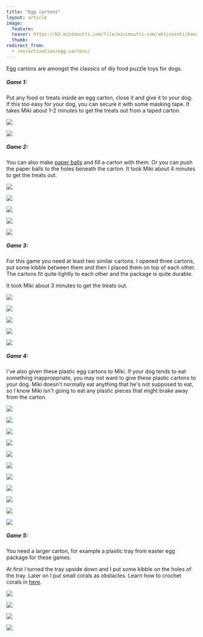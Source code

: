 ```yaml
---
title: "Egg cartons"
layout: article
image:
  feature:
  teaser: https://b2.minimuutti.com/file/minimuutti-com/aktivointi/kananmunakotelot/DS12227_-245px.jpg
  thumb:
redirect_from:
  - /en/activation/egg-cartons/
---
```


Egg cartons are amongst the classics of diy food puzzle toys for dogs.

##### Game 1:

Put any food or treats inside an egg carton, close it and give it to your dog. If this too easy for your dog, you can secure it with some masking tape. It takes Miki about 1-2 minutes to get the treats out from a taped carton.

[![](https://b2.minimuutti.com/file/minimuutti-com/aktivointi/kananmunakotelot/DSC42631-800px.jpg)](https://dl.dropboxusercontent.com/sh/ea1wtnz7z734o12/AABKjZkSoy7yhP0_hzsEm7ZDa/aktivointi/kananmunakotelot/DSC42631.jpg)

[![](https://b2.minimuutti.com/file/minimuutti-com/aktivointi/kananmunakotelot/DSC01587_2-800px.jpg)](https://dl.dropboxusercontent.com/sh/ea1wtnz7z734o12/AAAymo1oi7d1nmkbQB9SpLGea/aktivointi/kananmunakotelot/DSC01587_2.jpg)

##### Game 2:

You can also make [paper balls](/en/brain-games/small-games/#paperballs) and fill a carton with them. Or you can push the paper balls to the holes beneath the carton. It took Miki about 4 minutes to get the treats out.

[![](https://b2.minimuutti.com/file/minimuutti-com/aktivointi/kananmunakotelot/DS12656-800px.jpg)](https://dl.dropboxusercontent.com/sh/ea1wtnz7z734o12/AABYOIDNB1Hlcd5BKbjGWNl7a/aktivointi/kananmunakotelot/DS12656.jpg)

[![](https://b2.minimuutti.com/file/minimuutti-com/aktivointi/kananmunakotelot/DS12686-800px.jpg)](https://dl.dropboxusercontent.com/sh/ea1wtnz7z734o12/AACYCSEECkaPk0G3oBuZmOREa/aktivointi/kananmunakotelot/DS12686.jpg)

[![](https://b2.minimuutti.com/file/minimuutti-com/aktivointi/kananmunakotelot/DS12725-800px.jpg)](https://dl.dropboxusercontent.com/sh/ea1wtnz7z734o12/AACUW_W0pcByhx26EaluAUiha/aktivointi/kananmunakotelot/DS12725.jpg)

[![](https://b2.minimuutti.com/file/minimuutti-com/aktivointi/kananmunakotelot/DS12759-800px.jpg)](https://dl.dropboxusercontent.com/sh/ea1wtnz7z734o12/AAAxGmBW2nQlxnMVDk3I7Q1pa/aktivointi/kananmunakotelot/DS12759.jpg)

[![](https://b2.minimuutti.com/file/minimuutti-com/aktivointi/kananmunakotelot/DS12778-800px.jpg)](https://dl.dropboxusercontent.com/sh/ea1wtnz7z734o12/AAD6Og2xDggYvXVszGU8P1LIa/aktivointi/kananmunakotelot/DS12778.jpg)

##### Game 3:

For this game you need at least two similar cartons. I opened three cartons, put some kibble between them and then I placed them on top of each other. The cartons fit quite tightly to each other and the package is quite durable.

It took Miki about 3 minutes to get the treats out.

[![](https://b2.minimuutti.com/file/minimuutti-com/aktivointi/kananmunakotelot/DS12519-800px.jpg)](https://dl.dropboxusercontent.com/sh/ea1wtnz7z734o12/AADTrXqdMwWOu6c5JTI5s6z5a/aktivointi/kananmunakotelot/DS12519.jpg)

[![](https://b2.minimuutti.com/file/minimuutti-com/aktivointi/kananmunakotelot/DS12558-800px.jpg)](https://dl.dropboxusercontent.com/sh/ea1wtnz7z734o12/AADLp3_vi6CpG4wjtfK6Hq2ca/aktivointi/kananmunakotelot/DS12558.jpg)

[![](https://b2.minimuutti.com/file/minimuutti-com/aktivointi/kananmunakotelot/DS12522-800px.jpg)](https://dl.dropboxusercontent.com/sh/ea1wtnz7z734o12/AADQJx2SVZBE3jPjbjNOBYida/aktivointi/kananmunakotelot/DS12522.jpg)

[![](https://b2.minimuutti.com/file/minimuutti-com/aktivointi/kananmunakotelot/DS12623-800px.jpg)](https://dl.dropboxusercontent.com/sh/ea1wtnz7z734o12/AAAsOoYbCT1JXY7pEj7ch83ra/aktivointi/kananmunakotelot/DS12623.jpg)

[![](https://b2.minimuutti.com/file/minimuutti-com/aktivointi/kananmunakotelot/DS12650-800px.jpg)](https://dl.dropboxusercontent.com/sh/ea1wtnz7z734o12/AADlz1RB9itaHtnzEL1rGUIBa/aktivointi/kananmunakotelot/DS12650.jpg)

##### Game 4:

I've also given these plastic egg cartons to Miki. If your dog tends to eat something inapproppriate, you may not want to give these plastic cartons to your dog. Miki doesn't normally eat anything that he's not supposed to eat, so I know Miki isn't going to eat any plastic pieces that might brake away from the carton.

[![](https://b2.minimuutti.com/file/minimuutti-com/aktivointi/kananmunakotelot/DS11990-800px.jpg)](https://dl.dropboxusercontent.com/sh/ea1wtnz7z734o12/AABQyBKJhk8NQIznKZqto4HUa/aktivointi/kananmunakotelot/DS11990.jpg)

[![](https://b2.minimuutti.com/file/minimuutti-com/aktivointi/kananmunakotelot/DS12000-800px.jpg)](https://dl.dropboxusercontent.com/sh/ea1wtnz7z734o12/AAAqXJ7SWg4MQTU4qLlHYnUxa/aktivointi/kananmunakotelot/DS12000.jpg)

[![](https://b2.minimuutti.com/file/minimuutti-com/aktivointi/kananmunakotelot/DS12004-800px.jpg)](https://dl.dropboxusercontent.com/sh/ea1wtnz7z734o12/AACTmw-OPcH9DgbxT-rr5dDaa/aktivointi/kananmunakotelot/DS12004.jpg)

[![](https://b2.minimuutti.com/file/minimuutti-com/aktivointi/kananmunakotelot/DS11771-800px.jpg)](https://dl.dropboxusercontent.com/sh/ea1wtnz7z734o12/AACoNxE63dBT1iojzcCxRCgYa/aktivointi/kananmunakotelot/DS11771.jpg)

[![](https://b2.minimuutti.com/file/minimuutti-com/aktivointi/kananmunakotelot/DS11787-800px.jpg)](https://dl.dropboxusercontent.com/sh/ea1wtnz7z734o12/AABitOQB9lz3evccJla6yEVla/aktivointi/kananmunakotelot/DS11787.jpg)

[![](https://b2.minimuutti.com/file/minimuutti-com/aktivointi/kananmunakotelot/DS11833-800px.jpg)](https://dl.dropboxusercontent.com/sh/ea1wtnz7z734o12/AACawCBkKuE26gTsdMwswiR9a/aktivointi/kananmunakotelot/DS11833.jpg)

[![](https://b2.minimuutti.com/file/minimuutti-com/aktivointi/kananmunakotelot/DS12010-800px.jpg)](https://dl.dropboxusercontent.com/sh/ea1wtnz7z734o12/AABoa9kH_Bp8Tr80mt0LJk4Na/aktivointi/kananmunakotelot/DS12010.jpg)

[![](https://b2.minimuutti.com/file/minimuutti-com/aktivointi/kananmunakotelot/DS12028-800px.jpg)](https://dl.dropboxusercontent.com/sh/ea1wtnz7z734o12/AACAxensMgWoPro5U4qM66hTa/aktivointi/kananmunakotelot/DS12028.jpg)

[![](https://b2.minimuutti.com/file/minimuutti-com/aktivointi/kananmunakotelot/DS12181-800px.jpg)](https://dl.dropboxusercontent.com/sh/ea1wtnz7z734o12/AABZ1dJ2o5crhXqfeXXdCxqba/aktivointi/kananmunakotelot/DS12181.jpg)

[![](https://b2.minimuutti.com/file/minimuutti-com/aktivointi/kananmunakotelot/DS12227-800px%20%282%29.jpg)](https://b2.minimuutti.com/file/minimuutti-com/aktivointi/kananmunakotelot/DS12227-800px.jpg)

[![](https://b2.minimuutti.com/file/minimuutti-com/aktivointi/kananmunakotelot/DS12235-800px.jpg)](https://dl.dropboxusercontent.com/sh/ea1wtnz7z734o12/AABGi1dVl0OP14eOZUce4jc4a/aktivointi/kananmunakotelot/DS12235.jpg)

##### Game 5:

You need a larger carton, for example a plastic tray from easter egg package for these games.

At first I turned the tray upside down and I put some kibble on the holes of the tray. Later on I put small corals as obstacles. Learn how to crochet corals in [here](/en/brain-games/corals/).

[![](https://b2.minimuutti.com/file/minimuutti-com/aktivointi/kananmunakotelot/DS10446_-800px.jpg)](https://dl.dropboxusercontent.com/sh/ea1wtnz7z734o12/AAB41s8Se8wHakPMOOmHiJsya/aktivointi/kananmunakotelot/DS10446_.jpg)

[![](https://b2.minimuutti.com/file/minimuutti-com/aktivointi/kananmunakotelot/DS11359-800px.jpg)](https://dl.dropboxusercontent.com/sh/ea1wtnz7z734o12/AACpzm-YGAaIWSqin1OeKFxpa/aktivointi/kananmunakotelot/DS11359.jpg)

[![](https://b2.minimuutti.com/file/minimuutti-com/aktivointi/kananmunakotelot/DS11368-800px.jpg)](https://dl.dropboxusercontent.com/sh/ea1wtnz7z734o12/AAACgyMYU_bsqzs0YEUO3cxja/aktivointi/kananmunakotelot/DS11368.jpg)

[![](https://b2.minimuutti.com/file/minimuutti-com/aktivointi/kananmunakotelot/DS11393-800px.jpg)](https://dl.dropboxusercontent.com/sh/ea1wtnz7z734o12/AAA9XjKOcL9Dsjd9XviPg_Oba/aktivointi/kananmunakotelot/DS11393.jpg)
